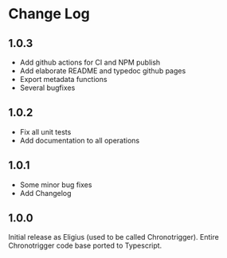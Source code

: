 # Change Log

## 1.0.3

- Add github actions for CI and NPM publish
- Add elaborate README and typedoc github pages
- Export metadata functions
- Several bugfixes

## 1.0.2

- Fix all unit tests
- Add documentation to all operations

## 1.0.1

- Some minor bug fixes
- Add Changelog

## 1.0.0

Initial release as Eligius (used to be called Chronotrigger).
Entire Chronotrigger code base ported to Typescript.

